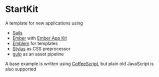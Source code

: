 # StartKit

A template for new applications using

* [Sails](http://sailsjs.org)
* [Ember](http://emberjs.com) with [Ember App Kit](http://iamstef.net/ember-app-kit/)
* [Emblem](http://emblemjs.com) for templates
* [Stylus](http://learnboost.github.io/stylus/) as CSS preprocessor
* [gulp](http://gulpjs.com) as an asset pipeline

A base example is written using [CoffeeScript](http://coffeescript.org),
but plain old JavaScript is also supported